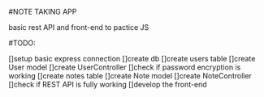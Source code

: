 #NOTE TAKING APP

basic rest API and front-end to pactice JS

#TODO:

[]setup basic express connection
[]create db
[]create users table
[]create User model
[]create UserController
[]check if password encryption is working
[]create notes table
[]create Note model
[]create NoteController
[]check if REST API is fully working
[]develop the front-end